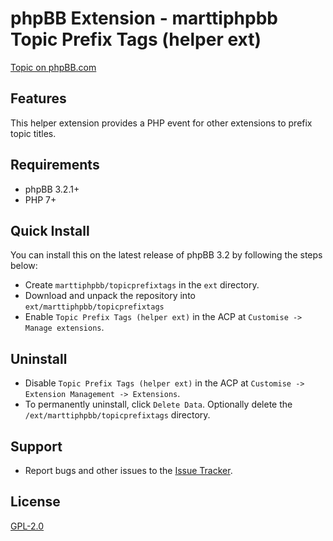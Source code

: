 # phpBB Extension - marttiphpbb Topic Prefix Tags (helper ext)

[Topic on phpBB.com](https://www.phpbb.com/community/viewtopic.php?f=456&t=2473971)

## Features

This helper extension provides a PHP event for other extensions to prefix topic titles.

## Requirements

* phpBB 3.2.1+
* PHP 7+

## Quick Install

You can install this on the latest release of phpBB 3.2 by following the steps below:

* Create `marttiphpbb/topicprefixtags` in the `ext` directory.
* Download and unpack the repository into `ext/marttiphpbb/topicprefixtags`
* Enable `Topic Prefix Tags (helper ext)` in the ACP at `Customise -> Manage extensions`.

## Uninstall

* Disable `Topic Prefix Tags (helper ext)` in the ACP at `Customise -> Extension Management -> Extensions`.
* To permanently uninstall, click `Delete Data`. Optionally delete the `/ext/marttiphpbb/topicprefixtags` directory.

## Support

* Report bugs and other issues to the [Issue Tracker](https://github.com/marttiphpbb/phpbb-ext-topicprefixtags/issues).

## License

[GPL-2.0](license.txt)
